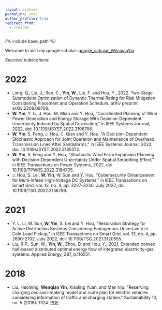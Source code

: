 ```yaml
---
layout: archive
permalink: /cv/
author_profile: true
redirect_from:
  - /resume
---
```


{% include base_path %}

Welcome to visit my google scholar: [google_scholar_WenqianYin](https://scholar.google.com/citations?hl=en&user=w-p37TgAAAAJ&view_op=list_works&sortby=pubdate).

_Selected publications_:

2022
======
* Long, Q., Liu, J., Ren, C., **Yin, W.**, Liu, F. and Hou, Y., 2022. Two-Stage Submodular Optimization of Dynamic Thermal Rating for Risk Mitigation Considering Placement and Operation Schedule. arXiv preprint arXiv:2209.09708.
* **W. Yin**, Y. Li, J. Hou, M. Miao and Y. Hou, "Coordinated Planning of Wind Power Generation and Energy Storage With Decision-Dependent Uncertainty Induced by Spatial Correlation," in IEEE Systems Journal, 2022, doi: 10.1109/JSYST.2022.3196706.
* **W. Yin**, S. Feng, J. Hou, C. Qian and Y. Hou, "A Decision-Dependent Stochastic Approach for Joint Operation and Maintenance of Overhead Transmission Lines After Sandstorms," in IEEE Systems Journal, 2022, doi: 10.1109/JSYST.2022.3185072.
* **W. Yin**, S. Feng and Y. Hou, "Stochastic Wind Farm Expansion Planning with Decision-Dependent Uncertainty Under Spatial Smoothing Effect," in IEEE Transactions on Power Systems, 2022, doi: 10.1109/TPWRS.2022.3184705.
* J. Hou, S. Lei, **W. Yin**, W. Sun and Y. Hou, "Cybersecurity Enhancement for Multi-Infeed High-Voltage DC Systems," in IEEE Transactions on Smart Grid, vol. 13, no. 4, pp. 3227-3240, July 2022, doi: 10.1109/TSG.2022.3156796.

2021
======
* Y. L. Li, W. Sun, **W. Yin**, S. Lei and Y. Hou, "Restoration Strategy for Active Distribution Systems Considering Endogenous Uncertainty in Cold Load Pickup," in IEEE Transactions on Smart Grid, vol. 13, no. 4, pp. 2690-2702, July 2022, doi: 10.1109/TSG.2021.3120555.
* Liu, R.P., Sun, W., **Yin, W.**, Zhou, D. and Hou, Y., 2021. Extended convex hull-based distributed optimal energy flow of integrated electricity-gas systems. Applied Energy, 287, p.116551.

2018
======
* Liu, Haoming, **Wenqian Yin**, Xiaoling Yuan, and Man Niu. "Reserving charging decision-making model and route plan for electric vehicles considering information of traffic and charging station." Sustainability 10, no. 5 (2018): 1324. [PDF](https://www.mdpi.com/2071-1050/10/5/1324)
